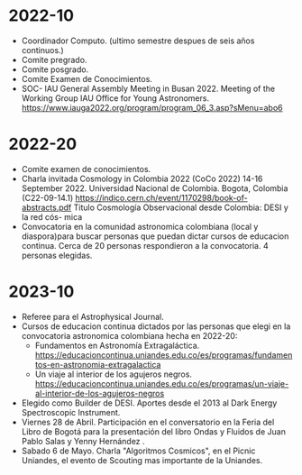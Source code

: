 2022-10
========
* Coordinador Computo. (ultimo semestre despues de seis años continuos.)
* Comite pregrado.
* Comite posgrado.
* Comite Examen de Conocimientos.
* SOC- IAU General Assembly Meeting in Busan 2022. Meeting of the Working Group IAU Office for Young Astronomers.
https://www.iauga2022.org/program/program_06_3.asp?sMenu=abo6

2022-20
=======
* Comite examen de conocimientos.
* Charla invitada Cosmology in Colombia 2022 (CoCo 2022) 14-16 September 2022. Universidad Nacional de Colombia. Bogota, Colombia
  (C22-09-14.1) https://indico.cern.ch/event/1170298/book-of-abstracts.pdf
  Titulo Cosmología Observacional desde Colombia: DESI y la red cós-
mica
* Convocatoria en la comunidad astronomica colombiana (local y diaspora)para buscar personas que puedan dictar cursos de educacion continua.
  Cerca de 20 personas respondieron a la convocatoria. 4 personas elegidas.

2023-10
========
  * Referee para el Astrophysical Journal.
  * Cursos de educacion continua dictados por las personas que elegi en la convocatoria astronomica colombiana hecha en 2022-20:
    - Fundamentos en Astronomía Extragaláctica. https://educacioncontinua.uniandes.edu.co/es/programas/fundamentos-en-astronomia-extragalactica
    - Un viaje al interior de los agujeros negros. https://educacioncontinua.uniandes.edu.co/es/programas/un-viaje-al-interior-de-los-agujeros-negros
  * Elegido como Builder de DESI. Aportes desde el 2013 al Dark Energy Spectroscopic Instrument.
  * Viernes 28 de Abril. Participación en el conversatorio en la Feria del Libro de Bogotá para la presentación del libro Ondas y Fluidos de Juan Pablo Salas y Yenny Hernández .
  * Sabado 6 de Mayo. Charla "Algoritmos Cosmicos", en el Picnic Uniandes, el evento de Scouting mas importante de la Uniandes.




